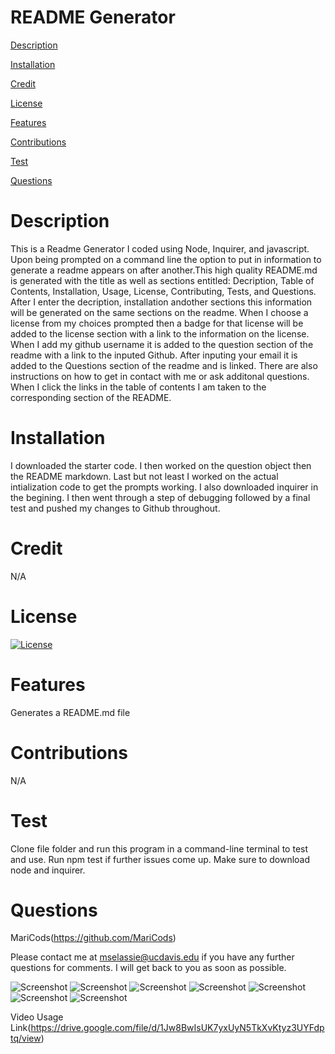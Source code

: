 # README Generator

[Description](https://github.com/MariCods/Read-me-Readme/blob/main/Develop/README.md#description)

[Installation](https://github.com/MariCods/Read-me-Readme/blob/main/Develop/README.md#installation)

[Credit](https://github.com/MariCods/Read-me-Readme/blob/main/Develop/README.md#credit)

[License](https://github.com/MariCods/Read-me-Readme/blob/main/Develop/README.md#license)

[Features](https://github.com/MariCods/Read-me-Readme/blob/main/Develop/README.md#features)

[Contributions](https://github.com/MariCods/Read-me-Readme/blob/main/Develop/README.md#contributions)

[Test](https://github.com/MariCods/Read-me-Readme/blob/main/Develop/README.md#test)

[Questions](https://github.com/MariCods/Read-me-Readme/blob/main/Develop/README.md#questions)

# Description
 This is a Readme Generator I coded using Node, Inquirer, and javascript. Upon being prompted on a command line the option to put in information to generate a readme appears on after another.This high quality README.md is generated with the title as well as sections entitled: Decription, Table of Contents, Installation, Usage, License, Contributing, Tests, and Questions. After I enter the decription, installation andother sections this information will be generated on the same sections on the readme. When I choose a license from my choices prompted then a badge for that license will be added to the license section with a link to the information on the license. When I add my github username it is added to the question section of the readme with a link to the inputed Github. After inputing your email it is added to the Questions section of the readme and is linked. There are also instructions on how to get in contact with me or ask additonal questions. When I click the links in the table of contents I am taken to the corresponding section of the README.

# Installation
I downloaded the starter code. I then worked on the question object then the README markdown. Last but not least I worked on the actual intialization code to get the prompts working. I also downloaded inquirer in the begining. I then went through a step of debugging followed by a final test and pushed my changes to Github throughout.

# Credit
N/A

# License
   
[![License](https://img.shields.io/badge/license-MIT-lightgrey.svg)](https://opensource.org/licenses/MIT)

# Features
Generates a README.md file

# Contributions
N/A

# Test
Clone file folder and run this program in a command-line terminal to test and use. Run npm test if further issues come up. Make sure to download node and inquirer.

# Questions
MariCods(https://github.com/MariCods)

Please contact me at mselassie@ucdavis.edu if you have any further questions for comments. I will get back to you as soon as possible.

![Screenshot](./Develop/images/Generated%20Readme%202.jpg)
![Screenshot](./Develop/images/Generated%20Readme.jpg)
![Screenshot](./Develop/images/Generator%20prompt.jpg)
![Screenshot](./Develop/images/Opening%20Generator.jpg)
![Screenshot](./Develop/images/Readme%20code.jpg)
![Screenshot](./Develop/images/readme%20gen%20preview.jpg)
![Screenshot](./Develop/images/SharedScreenshot.jpg)

Video Usage Link(https://drive.google.com/file/d/1Jw8BwIsUK7yxUyN5TkXvKtyz3UYFdptq/view)